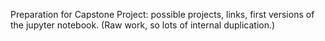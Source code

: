 Preparation for Capstone Project: possible projects, links, first versions of the jupyter notebook.
(Raw work, so lots of internal duplication.)
